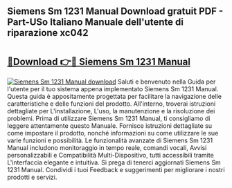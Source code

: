 ## Siemens Sm 1231 Manual Download gratuit PDF - Part-USo Italiano Manuale dell'utente di riparazione xc042

# <h2><a href="http://dfavfsr.blite.top/?on=Siemens+Sm+1231+Manual">🔗Download 👉🔴 Siemens Sm 1231 Manual</a></h2>

[![Siemens Sm 1231 Manual download](https://i.imgur.com/lujVjoI.png)](http://dfavfsr.blite.top/?on=Siemens+Sm+1231+Manual)
Saluti e benvenuto nella Guida per l'utente per il tuo sistema appena implementato Siemens Sm 1231 Manual. Questa guida è appositamente progettata per facilitare la navigazione delle caratteristiche e delle funzioni del prodotto. All'interno, troverai istruzioni dettagliate per L'installazione, L'uso, la manutenzione e la risoluzione dei problemi. Prima di utilizzare Siemens Sm 1231 Manual, ti consigliamo di leggere attentamente questo Manuale. Fornisce istruzioni dettagliate su come impostare il prodotto, nonché informazioni su come utilizzare le sue varie funzioni e possibilità. Le funzionalità avanzate di Siemens Sm 1231 Manual includono monitoraggio in tempo reale, comandi vocali, Avvisi personalizzabili e Compatibilità Multi-Dispositivo, tutti accessibili tramite L'interfaccia elegante e intuitiva. Si prega di tenerci aggiornati Siemens Sm 1231 Manual. Condividi i tuoi Feedback e suggerimenti per migliorare i nostri prodotti e servizi.
